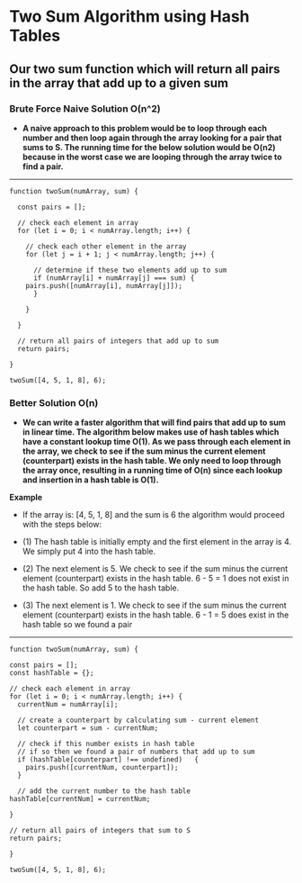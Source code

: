 # Two Sum Algorithm using Hash Tables

## Our two sum function which will return all pairs in the array that add up to a given sum

### Brute Force Naive Solution O(n^2)

* **A naive approach to this problem would be to loop through each number and then loop again through the array looking for a pair that sums to S. The running time for the below solution would be O(n2) because in the worst case we are looping through the array twice to find a pair.**

---

    function twoSum(numArray, sum) {

      const pairs = [];

      // check each element in array
      for (let i = 0; i < numArray.length; i++) {

        // check each other element in the array
        for (let j = i + 1; j < numArray.length; j++) {

          // determine if these two elements add up to sum
          if (numArray[i] + numArray[j] === sum) {
        pairs.push([numArray[i], numArray[j]]);
          }

        }

      }

      // return all pairs of integers that add up to sum
      return pairs;

    }

    twoSum([4, 5, 1, 8], 6);

### Better Solution O(n)

* **We can write a faster algorithm that will find pairs that add up to sum in linear time. The algorithm below makes use of hash tables which have a constant lookup time O(1). As we pass through each element in the array, we check to see if the sum minus the current element (counterpart) exists in the hash table. We only need to loop through the array once, resulting in a running time of O(n) since each lookup and insertion in a hash table is O(1).**

**Example**

* If the array is: [4, 5, 1, 8] and the sum is 6 the algorithm would proceed with the steps below:

* (1) The hash table is initially empty and the first element in the array is 4. We simply put 4 into the hash table.

* (2) The next element is 5. We check to see if the sum minus the current element (counterpart) exists in the hash table. 6 - 5 = 1 does not exist in the hash table. So add 5 to the hash table.

* (3) The next element is 1. We check to see if the sum minus the current element (counterpart) exists in the hash table. 6 - 1 = 5 does exist in the hash table so we found a pair

---

    function twoSum(numArray, sum) {

    const pairs = [];
    const hashTable = {};

    // check each element in array
    for (let i = 0; i < numArray.length; i++) {
      currentNum = numArray[i];

      // create a counterpart by calculating sum - current element
      let counterpart = sum - currentNum;

      // check if this number exists in hash table
      // if so then we found a pair of numbers that add up to sum
      if (hashTable[counterpart] !== undefined)   {
        pairs.push([currentNum, counterpart]);
      }

      // add the current number to the hash table
    hashTable[currentNum] = currentNum;

    }

    // return all pairs of integers that sum to S
    return pairs;

    }

    twoSum([4, 5, 1, 8], 6);